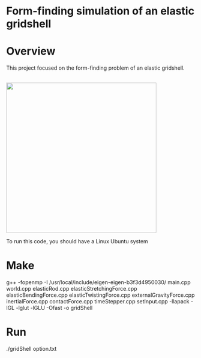 # Form-finding simulation of an elastic gridshell

# Overview

This project focused on the form-finding problem of an elastic gridshell.

<br/><img src='demo.gif' width="400">

To run this code, you should have a Linux Ubuntu system

# Make

g++ -fopenmp -I /usr/local/include/eigen-eigen-b3f3d4950030/ main.cpp world.cpp elasticRod.cpp elasticStretchingForce.cpp elasticBendingForce.cpp elasticTwistingForce.cpp externalGravityForce.cpp inertialForce.cpp contactForce.cpp timeStepper.cpp setInput.cpp -llapack -lGL -lglut -lGLU -Ofast -o gridShell

# Run 

./gridShell option.txt
